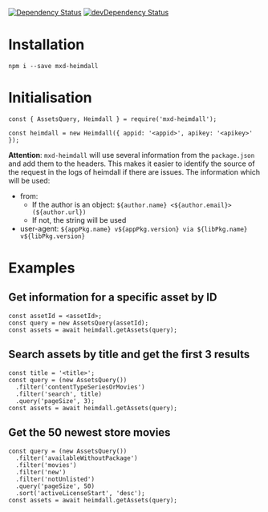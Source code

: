[![Dependency Status](https://david-dm.org/dragonprojects/mxd-heimdall.svg)](https://david-dm.org/dragonprojects/mxd-heimdall)
[![devDependency Status](https://david-dm.org/dragonprojects/mxd-heimdall/dev-status.svg)](https://david-dm.org/dragonprojects/mxd-heimdall?type=dev)

# Installation

`npm i --save mxd-heimdall`


# Initialisation

```
const { AssetsQuery, Heimdall } = require('mxd-heimdall');

const heimdall = new Heimdall({ appid: '<appid>', apikey: '<apikey>' });
```

**Attention**: `mxd-heimdall` will use several information from the `package.json` and add them to the headers. This makes it easier to identify the source of the request in the logs of heimdall if there are issues.
The information which will be used:
* from: 
  * If the author is an object: `${author.name} <${author.email}> (${author.url})`
  * If not, the string will be used
* user-agent: `${appPkg.name} v${appPkg.version} via ${libPkg.name} v${libPkg.version}`


# Examples

## Get information for a specific asset by ID

```
const assetId = <assetId>;
const query = new AssetsQuery(assetId);
const assets = await heimdall.getAssets(query);
```


## Search assets by title and get the first 3 results

```
const title = '<title>';
const query = (new AssetsQuery())
  .filter('contentTypeSeriesOrMovies')
  .filter('search', title)
  .query('pageSize', 3);
const assets = await heimdall.getAssets(query);
```


## Get the 50 newest store movies

```
const query = (new AssetsQuery())
  .filter('availableWithoutPackage')
  .filter('movies')
  .filter('new')
  .filter('notUnlisted')
  .query('pageSize', 50)
  .sort('activeLicenseStart', 'desc');
const assets = await heimdall.getAssets(query);
```

